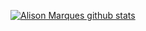 [![Alison Marques github stats](https://github-readme-stats.vercel.app/api?username=AlisonMarques&theme=dark)](https://github.com/anuraghazra/github-readme-stats)


<!--
**AlisonMarques/AlisonMarques** is a ✨ _special_ ✨ repository because its `README.md` (this file) appears on your GitHub profile.

Here are some ideas to get you started:

- 🔭 I’m currently working on ...
- 🌱 I’m currently learning ...
- 👯 I’m looking to collaborate on ...
- 🤔 I’m looking for help with ...
- 💬 Ask me about ...
- 📫 How to reach me: ...
- 😄 Pronouns: ...
- ⚡ Fun fact: ...
-->
